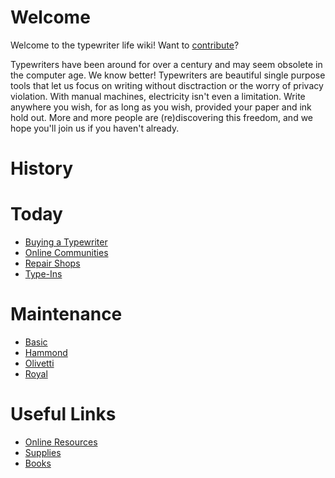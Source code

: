 <!-- TITLE: Typewriter Life -->
<!-- SUBTITLE: A community maintained typewriter wiki -->

# Welcome
Welcome to the typewriter life wiki!  Want to [contribute](contribute)?

Typewriters have been around for over a century and may seem obsolete in the computer age. We know better! Typewriters are beautiful single purpose tools that let us focus on writing without disctraction or the worry of privacy violation. With manual machines, electricity isn't even a limitation. Write anywhere you wish, for as long as you wish, provided your paper and ink hold out. More and more people are (re)discovering this freedom, and we hope you'll join us if you haven't already.

# History
# Today
* [Buying a Typewriter](/today/buy)
* [Online Communities](/today/community)
* [Repair Shops](/today/shops)
* [Type-Ins](/today/typein)
# Maintenance
* [Basic](/maintenance/basic)
* [Hammond](/maintenance/hammond)
* [Olivetti](/maintenance/olivetti)
* [Royal](/maintenance/royal)
# Useful Links
* [Online Resources](/useful-links/resources)
* [Supplies](/useful-links/supplies)
* [Books](/useful-links/books)
